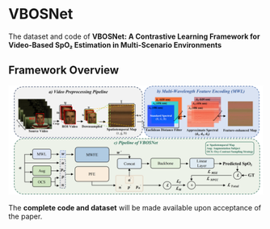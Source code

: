 # VBOSNet
The dataset and code of **VBOSNet: A Contrastive Learning Framework for Video-Based SpO₂ Estimation in Multi-Scenario Environments**

## Framework Overview
![VBOSNet Architecture](figure/vbosnet.png "VBOSNet Overall Architecture")

The **complete code and dataset** will be made available upon acceptance of the paper.
